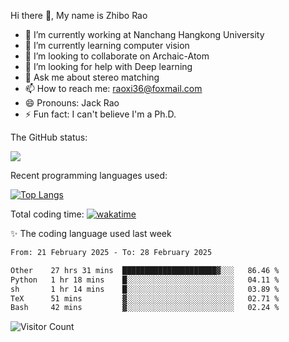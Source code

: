 Hi there 👋, My name is Zhibo Rao
- 🔭 I’m currently working at Nanchang Hangkong University
- 🌱 I’m currently learning computer vision
- 👯 I’m looking to collaborate on Archaic-Atom
- 🤔 I’m looking for help with Deep learning
- 💬 Ask me about stereo matching
- 📫 How to reach me: raoxi36@foxmail.com
- 😄 Pronouns: Jack Rao
- ⚡ Fun fact: I can't believe I'm a Ph.D.

The GitHub status:

![](https://github-readme-stats.vercel.app/api?username=ZhiboRao)

Recent programming languages used:

[![Top Langs](https://github-readme-stats.vercel.app/api/top-langs/?username=ZhiboRao&layout=compact)](https://github.com/anuraghazra/github-readme-stats)

Total coding time: [![wakatime](https://wakatime.com/badge/user/51ec5ec7-4742-4243-9eea-732ade32c0b7.svg)](https://wakatime.com/@51ec5ec7-4742-4243-9eea-732ade32c0b7)

✨ The coding language used last week 
<!--START_SECTION:waka-->

```txt
From: 21 February 2025 - To: 28 February 2025

Other    27 hrs 31 mins  █████████████████████▓░░░   86.46 %
Python   1 hr 18 mins    █░░░░░░░░░░░░░░░░░░░░░░░░   04.11 %
sh       1 hr 14 mins    █░░░░░░░░░░░░░░░░░░░░░░░░   03.89 %
TeX      51 mins         ▓░░░░░░░░░░░░░░░░░░░░░░░░   02.71 %
Bash     42 mins         ▓░░░░░░░░░░░░░░░░░░░░░░░░   02.24 %
```

<!--END_SECTION:waka-->

![Visitor Count](https://profile-counter.glitch.me/Raohaocheng/count.svg)
